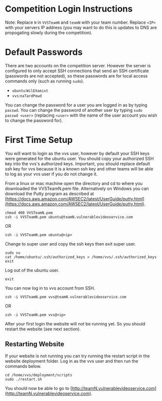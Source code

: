 # Competition Login Instructions

Note: Replace `N` in `VVSTeamN` and `teamN` with your team number. Replace `<IP>` with your servers IP address (you may want to do this is updates to DNS are propogating slowly during the competition).

# Default Passwords
There are two accounts on the competition server. However the server is configured to only accept SSH connections that send an SSH certificate (passwords are not accepted), so these passwords are for local access commands only (such as running `sudo`).

- `ubuntu`:`WilEXamixt`
- `vvs`:`naTardPewd`

You can change the password for a user you are logged in as by typing `passwd`. You can change the password of another user by typing `sudo passwd <user>` (replacing `<user>` with the name of the user account you wish to change the password for).

# First Time Setup

You will want to login as the vvs user, however by default your SSH keys were generated for the ubuntu user. You should copy your authorized SSH key into the vvs's authorized keys. Important, you should replace default ssh key for vvs because it is a known ssh key and other teams will be able to log as your vvs user if you do not change it.

From a linux or mac machine open the directory and cd to where you downloaded the VVSTeamN.pem file. Alternatively on Windows you can download the Putty program as described at [https://docs.aws.amazon.com/AWSEC2/latest/UserGuide/putty.html](https://docs.aws.amazon.com/AWSEC2/latest/UserGuide/putty.html).

    chmod 400 VVSTeamN.pem
    ssh -i VVSTeamN.pem ubuntu@teamN.vulnerablevideoservice.com
    
OR

    ssh -i VVSTeamN.pem ubuntu@<ip>

Change to super user and copy the ssh keys then exit super user. 

    sudo su
    cat /home/ubuntu/.ssh/authorized_keys > /home/vvs/.ssh/authorized_keys
    exit

Log out of the ubuntu user.

    exit

You can now log in to vvs account from SSH.

    ssh -i VVSTeamN.pem vvs@teamN.vulnerablevideoservice.com
    
OR

    ssh -i VVSTeamN.pem vvs@<ip>
    
After your first login the website will not be running yet. So you should restart the website (see next section).

## Restarting Website

If your website is not running you can try running the restart script in the website deployment folder. Log in as the vvs user and then run the commands below.

    cd /home/vvs/deployment/scripts
    sudo ./restart.sh

You should now be able to go to [http://teamN.vulnerablevideoservice.com](http://teamN.vulnerablevideoservice.com).
